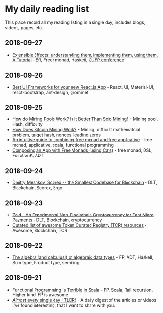 # My daily reading list

This place record all my reading listing in a single day, includes blogs, videos, pages, etc.

## 2018-09-27

* [Extensible Effects: understanding them, implementing them, using them. A Tutorial](http://okmij.org/ftp/Haskell/extensible/tutorial.html) - Eff, Freer monad, Haskell, [CUFP conference](http://cufp.org/2017/c2-oleg-kiselyov-extensible-effects-understanding-them-implementing-them-using-them.html)

## 2018-09-26

* [Best UI Frameworks for your new React.js App](https://hackernoon.com/the-coolest-react-ui-frameworks-for-your-new-react-app-ad699fffd651) - React, UI, Material-UI, react-bootstrap, ant-design, grommet

## 2018-09-25

* [How do Mining Pools Work? Is it Better Than Solo Mining?](https://captainaltcoin.com/what-is-pool-mining/) - Mining pool, Hash, difficulty
* [How Does Bitcoin Mining Work?](https://www.investopedia.com/tech/how-does-bitcoin-mining-work/) - Mining, difficult mathematcial problem, target hash, nonces, leading zeros
* [An intuitive guide to combining free monad and free applicative](https://www.slideshare.net/CameronJoannidis/an-intuitive-guide-to-combining-free-monad-and-free-applicative/) - free monad, applicative, scala, functional programming
* [Composing an App with Free Monads (using Cats)](https://www.slideshare.net/hermannhueck/composing-an-app-with-free-monads-using-cats) - free monad, DSL, FunctionK, ADT

## 2018-09-24

* [Dmitry Meshkov, Scorex -- the Smallest Codebase for Blockchain](https://www.youtube.com/watch?v=m-yGbvsDjkA) - DLT, Blockchain, Scorex, Ergo

## 2018-09-23

* [Zold - An Experimental Non-Blockchain Cryptocurrency for Fast Micro Payments](https://github.com/zold-io/zold) - DLT, Blockchain, cryptocurrency
* [Curated list of awesome Token Curated Registry (TCR) resources](https://github.com/miguelmota/awesome-token-curated-registries) - Awesome, Blockchain, TCR

## 2018-09-22

- [The algebra (and calculus!) of algebraic data types](https://codewords.recurse.com/issues/three/algebra-and-calculus-of-algebraic-data-types) - FP, ADT, Haskell, Sum type, Product type, semiring

## 2018-09-21

* [Functional Programming is Terrible in Scala](https://www.youtube.com/watch?v=hzf3hTUKk8U) - FP, Scala, Tail recursion, Higher kind, FP is awesome
* [*Almost* every single day I TLDR!](https://github.com/sderosiaux/every-single-day-i-tldr) - A daily digest of the articles or videos I've found interesting, that I want to share with you.
